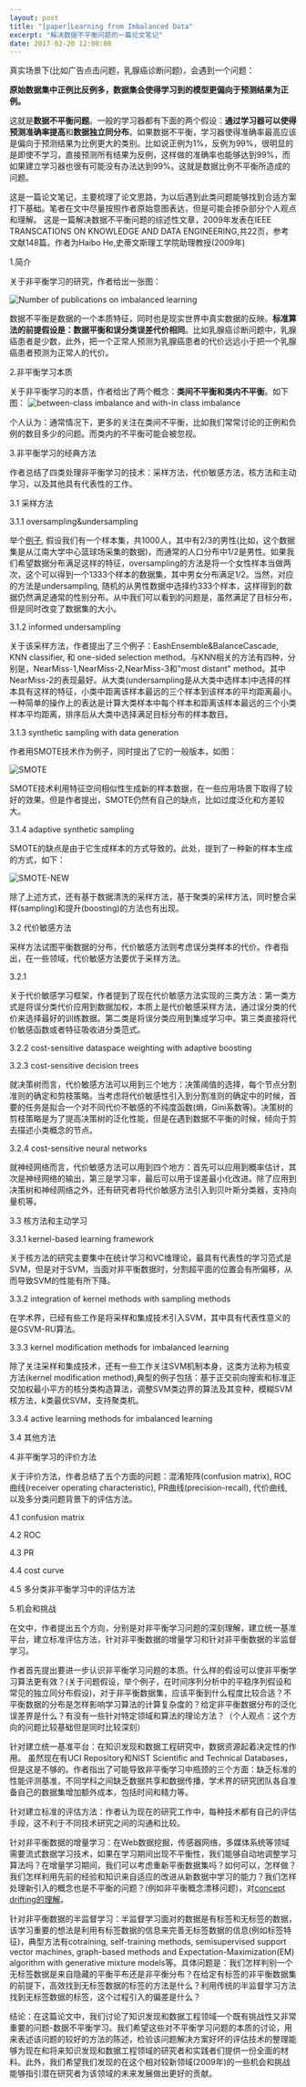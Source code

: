 ```yaml
---
layout: post
title: "[paper]Learning from Imbalanced Data"
excerpt: "解决数据不平衡问题的一篇论文笔记"
date: 2017-02-20 12:00:00
---
```


真实场景下(比如广告点击问题，乳腺癌诊断问题)，会遇到一个问题：

**原始数据集中正例比反例多，数据集会使得学习到的模型更偏向于预测结果为正例。**

这就是**数据不平衡问题**。一般的学习器都有下面的两个假设：**通过学习器可以使得预测准确率提高**和**数据独立同分布**。如果数据不平衡，学习器使得准确率最高应该是偏向于预测结果为比例更大的类别。比如说正例为1%，反例为99%，很明显的是即使不学习，直接预测所有结果为反例，这样做的准确率也能够达到99%，而如果建立学习器也很有可能没有办法达到99%。这就是数据比例不平衡所造成的问题。

这是一篇论文笔记，主要梳理了论文思路，为以后遇到此类问题能够找到合适方案打下基础。笔者在文中尽量按照作者原始意图表达，但是可能会掺杂部分个人观点和理解。
这是一篇解决数据不平衡问题的综述性文章，2009年发表在IEEE TRANSCATIONS ON KNOWLEDGE AND DATA ENGINEERING,共22页，参考文献148篇。作者为Haibo He,史蒂文斯理工学院助理教授(2009年)

1.简介

关于非平衡学习的研究，作者给出一张图：

![Number of publications on imbalanced learning](http://wx1.sinaimg.cn/mw690/aba7d18bgy1fd2mq525u6j20fd09eq3i.jpg)

数据不平衡是数据的一个本质特征，同时也是现实世界中真实数据的反映。**标准算法的前提假设是：数据平衡和误分类误差代价相同**。比如乳腺癌诊断问题中，乳腺癌患者是少数，此外，把一个正常人预测为乳腺癌患者的代价远远小于把一个乳腺癌患者预测为正常人的代价。

2.非平衡学习本质

关于非平衡学习的本质，作者给出了两个概念：**类间不平衡和类内不平衡**。如下图：
![between-class imbalance and with-in class imbalance](http://wx4.sinaimg.cn/mw690/aba7d18bgy1fd2ndzos2oj20m10cf0wg.jpg)

个人认为：通常情况下，更多的关注在类间不平衡，比如我们常常讨论的正例和负例的数目多少的问题。而类内的不平衡可能会被忽视。

3.非平衡学习的经典方法

作者总结了四类处理非平衡学习的技术：采样方法，代价敏感方法，核方法和主动学习，以及其他具有代表性的工作。

3.1 采样方法

3.1.1 oversampling&undersampling

举个[例子](https://en.wikipedia.org/wiki/Oversampling_and_undersampling_in_data_analysis), 假设我们有一个样本集，共1000人，其中有2/3的男性(比如，这个数据集是从江南大学中心篮球场采集的数据)，而通常的人口分布中1/2是男性。如果我们希望数据分布满足这样的特征，oversampling的方法是将一个女性样本当做两次，这个可以得到一个1333个样本的数据集，其中男女分布满足1/2。当然，对应的方法是undersampling, 随机的从男性数据中选择约333个样本，这样得到的数据仍然满足通常的性别分布。从中我们可以看到的问题是，虽然满足了目标分布，但是同时改变了数据集的大小。

3.1.2 informed undersampling

关于该采样方法，作者提出了三个例子：EashEnsemble&BalanceCascade, KNN classifier, 和 one-sided selection method。与KNN相关的方法有四种，分别是，NearMiss-1,NearMiss-2,NearMiss-3和"most distant" method。其中NearMiss-2的表现最好。从大类(undersampling是从大类中选样本)中选择的样本具有这样的特征，小类中距离该样本最远的三个样本到该样本的平均距离最小。一种简单的操作上的表达是计算大类样本中每个样本和距离该样本最远的三个小类样本平均距离，排序后从大类中选择满足目标分布的样本数目。

3.1.3 synthetic sampling with data generation

作者用SMOTE技术作为例子，同时提出了它的一般版本，如图：

![SMOTE](http://wx2.sinaimg.cn/mw690/aba7d18bgy1fd2pp84iulj20m70cljud.jpg)

SMOTE技术利用特征空间相似性生成新的样本数据，在一些应用场景下取得了较好的效果。但是作者提出，SMOTE仍然有自己的缺点，比如过度泛化和方差较大。

3.1.4 adaptive synthetic sampling

SMOTE的缺点是由于它生成样本的方式导致的。此处，提到了一种新的样本生成的方式，如下：

![SMOTE-NEW](http://wx2.sinaimg.cn/mw690/aba7d18bgy1fd2qau0lirj20lm0bdtbi.jpg)

除了上述方式，还有基于数据清洗的采样方法，基于聚类的采样方法，同时整合采样(sampling)和提升(boosting)的方法也有出现。

3.2 代价敏感方法

采样方法试图平衡数据的分布，代价敏感方法则考虑误分类样本的代价。作者指出，在一些领域，代价敏感方法要优于采样方法。

3.2.1

关于代价敏感学习框架，作者提到了现在代价敏感方法实现的三类方法：第一类方式是将误分类代价应用到数据加权，本质上是代价敏感采样方法，通过误分类的代价来选择最好的训练数据。第二类是将误分类应用到集成学习中。第三类直接将代价敏感函数或者特征吸收进分类范式。

3.2.2 cost-sensitive dataspace weighting with adaptive boosting

3.2.3 cost-sensitive decision trees

就决策树而言，代价敏感方法可以用到三个地方：决策阈值的选择，每个节点分割准则的确定和剪枝策略。当考虑将代价敏感性引入到分割准则的确定中的时候，首要的任务是拟合一个对不同代价不敏感的不纯度函数(熵，Gini系数等)。决策树的剪枝策略是为了提高决策树的泛化性能，但是在遇到数据不平衡的时候，倾向于剪去描述小类概念的节点。

3.2.4 cost-sensitive neural networks

就神经网络而言，代价敏感方法可以用到四个地方：首先可以应用到概率估计，其次是神经网络的输出，第三是学习率，最后可以用于误差最小化改进。除了应用到决策树和神经网络之外，还有研究者将代价敏感方法引入到贝叶斯分类器，支持向量机等。

3.3 核方法和主动学习

3.3.1 kernel-based learning framework

关于核方法的研究主要集中在统计学习和VC维理论，最具有代表性的学习范式是SVM，但是对于SVM，当面对非平衡数据时，分割超平面的位置会有所偏移，从而导致SVM的性能有所下降。

3.3.2 integration of kernel methods with sampling methods

在学术界，已经有些工作是将采样和集成技术引入SVM，其中具有代表性意义的是GSVM-RU算法。

3.3.3 kernel modification methods for imbalanced learning

除了关注采样和集成技术，还有一些工作关注SVM机制本身，这类方法称为核变方法(kernel modification method),典型的例子包括：基于正交前向搜索和标准正交加权最小平方的核分类构造算法，调整SVM类边界的算法及其变种，模糊SVM核方法，k类最优SVM，支持聚类机。

3.3.4 active learning methods for imbalanced learning

3.4 其他方法

4.非平衡学习的评价方法

关于评价方法，作者总结了五个方面的问题：混淆矩阵(confusion matrix), ROC曲线(receiver operating characteristic), PR曲线(precision-recall), 代价曲线, 以及多分类问题背景下的评估方法。

4.1 confusion matrix

4.2 ROC

4.3 PR

4.4 cost curve

4.5 多分类非平衡学习中的评估方法

5.机会和挑战

在文中，作者提出五个方向，分别是对非平衡学习问题的深刻理解，建立统一基准平台，建立标准评估方法，针对非平衡数据的增量学习和针对非平衡数据的半监督学习。

作者首先提出要进一步认识非平衡学习问题的本质。什么样的假设可以使非平衡学习算法更有效？(关于问题假设，举个例子，在时间序列分析中的平稳序列假设和常见的独立同分布假设)，对于非平衡数据集，应该平衡到什么程度比较合适？不平衡数据的分布是怎样影响学习算法的计算复杂度的？给定非平衡数据分布的泛化误差界是什么？有没有一些针对特定领域和算法的理论方法？（个人观点：这个方向的问题比较基础但是同时比较深刻）

针对建立统一基准平台：在知识发现和数据工程研究中，数据资源起着决定性的作用。
虽然现在有UCI Repository和NIST Scientific and Technical Databases，但是这是不够的。作者指出了可能导致非平衡学习中瓶颈的三个方面：缺乏标准的性能评测基准，不同学科之间缺乏数据共享和数据传播，学术界的研究团队各自准备自己的数据集增加额外成本，包括时间和精力等。

针对建立标准的评估方法：作者认为现在的研究工作中，每种技术都有自己的评估手段，这不利于不同技术研究之间的沟通和比较。

针对非平衡数据的增量学习：在Web数据挖掘，传感器网络，多媒体系统等领域需要流式数据学习技术，如果在学习期间出现不平衡性，我们能够自动地调整学习算法吗？在增量学习期间，我们可以考虑重新平衡数据集吗？如何可以，怎样做？我们怎样利用先前的经验和知识来自适应的改进从新数据中学习的能力？我们怎样处理新引入的概念也是不平衡的问题？(例如非平衡概念漂移问题)，对[concept drifting的理解](https://en.wikipedia.org/wiki/Concept_drift)。

针对非平衡数据的半监督学习：半监督学习面对的数据是有标签和无标签的数据，该学习重要的想法是利用有标签数据的信息来完善无标签数据的信息(例如标签特征)，典型方法有cotraining, self-training methods, semisupervised support vector machines, graph-based methods and Expectation-Maximization(EM) algorithm with generative mixture models等。具体问题是：我们怎样判别一个无标签数据是来自隐藏的平衡平布还是非平衡分布？在给定有标签的非平衡数据集的前提下，高效找到无标签数据的标签的方法是什么？利用传统的半监督学习方法找到无标签数据的标签，这个过程引入的偏差是什么？

结论：在这篇论文中，我们讨论了知识发现和数据工程领域一个既有挑战性又非常重要的问题-数据不平衡学习。我们希望这些对不平衡学习问题的本质的讨论，用来表述该问题的较好的方法的陈述，检验该问题解决方案好坏的评估技术的整理能够为现在和将来知识发现和数据工程领域的研究者和实践者们提供一份全面的材料。此外，我们希望我们发现的在这个相对较新领域(2009年)的一些机会和挑战能够指引潜在研究者为该领域的未来发展做出更好的贡献。
